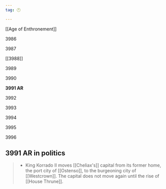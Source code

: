 ```yaml
---
tag: 🕛

---
```

[[Age of Enthronement]]


3986

3987

[[3988]]

3989

3990

**3991 AR**

3992

3993

3994

3995

3996



## 3991 AR in politics

>  - King Korrado II moves [[Cheliax's]] capital from its former home, the port city of [[Ostenso]], to the burgeoning city of [[Westcrown]]. The capital does not move again until the rise of [[House Thrune]].






